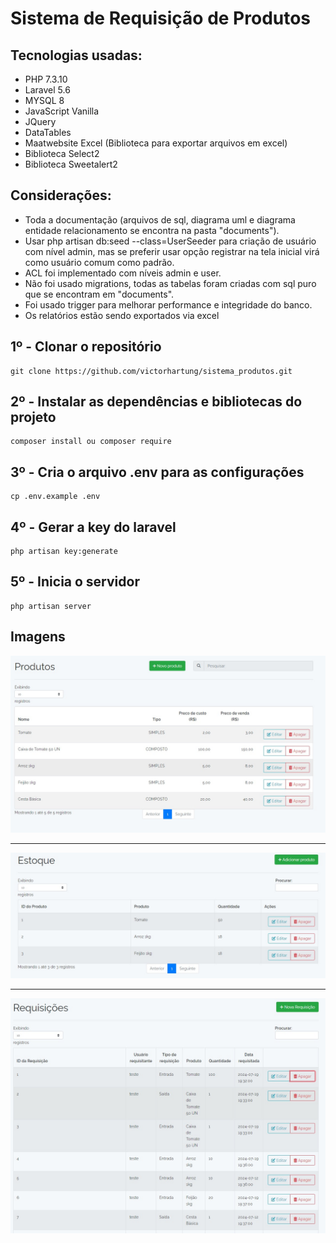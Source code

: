 # Sistema de Requisição de Produtos

## Tecnologias usadas:

- PHP 7.3.10
- Laravel 5.6
- MYSQL 8
- JavaScript Vanilla
- JQuery
- DataTables
- Maatwebsite Excel (Biblioteca para exportar arquivos em excel)
- Biblioteca Select2
- Biblioteca Sweetalert2

## Considerações:

- Toda a documentação (arquivos de sql, diagrama uml e diagrama entidade relacionamento se encontra na pasta "documents").
- Usar php artisan db:seed --class=UserSeeder para criação de usuário com nível admin, mas se preferir usar opção registrar na tela inicial virá como usuário comum como padrão.
- ACL foi implementado com níveis admin e user.
- Não foi usado migrations, todas as tabelas foram criadas com sql puro que se encontram em "documents".
- Foi usado trigger para melhorar performance e integridade do banco.
- Os relatórios estão sendo exportados via excel

## 1º - Clonar o repositório
```
git clone https://github.com/victorhartung/sistema_produtos.git
```
## 2º - Instalar as dependências e bibliotecas do projeto
```
composer install ou composer require
```
## 3º - Cria o arquivo .env para as configurações
```
cp .env.example .env
```
## 4º - Gerar a key do laravel
```
php artisan key:generate
```
## 5º - Inicia o servidor
```
php artisan server
```

## Imagens

<img src="public/img/Produtos.jpeg">
<hr>
<img src="public/img/Estoque.jpeg">
<hr>
<img src="public/img/Requisições.jpeg">



